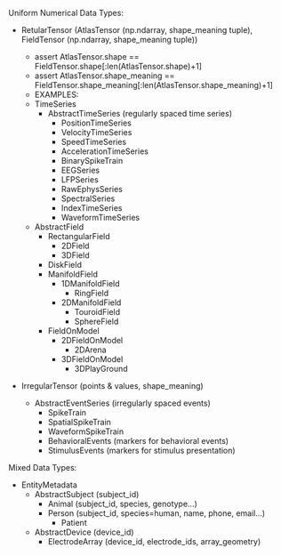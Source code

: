 
Uniform Numerical Data Types:

- RetularTensor (AtlasTensor (np.ndarray, shape_meaning tuple), FieldTensor (np.ndarray, shape_meaning tuple))
  - assert AtlasTensor.shape == FieldTensor.shape[:len(AtlasTensor.shape)+1]
  - assert AtlasTensor.shape_meaning == FieldTensor.shape_meaning[:len(AtlasTensor.shape_meaning)+1]
  - EXAMPLES:
  - TimeSeries
    - AbstractTimeSeries (regularly spaced time series)
      - PositionTimeSeries
      - VelocityTimeSeries
      - SpeedTimeSeries
      - AccelerationTimeSeries
      - BinarySpikeTrain
      - EEGSeries
      - LFPSeries
      - RawEphysSeries
      - SpectralSeries
      - IndexTimeSeries
      - WaveformTimeSeries
  - AbstractField
    - RectangularField
      - 2DField
      - 3DField
    - DiskField
    - ManifoldField
      - 1DManifoldField
        - RingField
      - 2DManifoldField
        - TouroidField
        - SphereField
    - FieldOnModel
      - 2DFieldOnModel
        - 2DArena
      - 3DFieldOnModel
        - 3DPlayGround

- IrregularTensor (points & values, shape_meaning)
    - AbstractEventSeries (irregularly spaced events)
      - SpikeTrain
      - SpatialSpikeTrain
      - WaveformSpikeTrain
      - BehavioralEvents (markers for behavioral events)
      - StimulusEvents (markers for stimulus presentation)

Mixed Data Types:

- EntityMetadata
    - AbstractSubject (subject_id)
      - Animal (subject_id, species, genotype...)
      - Person (subject_id, species=human, name, phone, email...)
        - Patient
    - AbstractDevice (device_id)
      - ElectrodeArray (device_id, electrode_ids, array_geometry)

